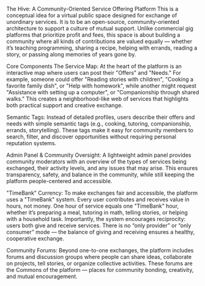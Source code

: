 The Hive: A Community-Oriented Service Offering Platform
This is a conceptual idea for a virtual public space designed for exchange of unordinary services. It is to be an open-source, community-oriented architecture to support a culture of mutual support. Unlike commercial gig platforms that prioritize profit and fees, this space is about building a community where all kinds of contributions are valued equally — whether it’s teaching programming, sharing a recipe, helping with errands, reading a story, or passing along memories of years gone by.

Core Components
The Service Map: At the heart of the platform is an interactive map where users can post their "Offers" and "Needs." For example, someone could offer "Reading stories with children", "Cooking a favorite family dish", or "Help with homework", while another might request "Assistance with setting up a computer", or "Companionship through shared walks." This creates a neighborhood-like web of services that highlights both practical support and creative exchange.

Semantic Tags: Instead of detailed profiles, users describe their offers and needs with simple semantic tags (e.g., cooking, tutoring, companionship, errands, storytelling). These tags make it easy for community members to search, filter, and discover opportunities without requiring personal reputation systems.

Admin Panel & Community Oversight: A lightweight admin panel provides community moderators with an overview of the types of services being exchanged, their activity levels, and any issues that may arise. This ensures transparency, safety, and balance in the community, while still keeping the platform people-centered and accessible.

"TimeBank" Currency: To make exchanges fair and accessible, the platform uses a "TimeBank" system. Every user contributes and receives value in hours, not money. One hour of service equals one "TimeBank" hour, whether it’s preparing a meal, tutoring in math, telling stories, or helping with a household task. Importantly, the system encourages reciprocity: users both give and receive services. There is no “only provider” or “only consumer” mode — the balance of giving and receiving ensures a healthy, cooperative exchange.

Community Forums: Beyond one-to-one exchanges, the platform includes forums and discussion groups where people can share ideas, collaborate on projects, tell stories, or organize collective activities. These forums are the Commons of the platform — places for community bonding, creativity, and mutual encouragement.
